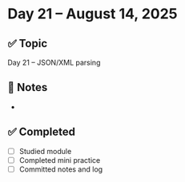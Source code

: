 # Day 21 – August 14, 2025

## ✅ Topic
Day 21 – JSON/XML parsing

## 📝 Notes
- 

## ✅ Completed
- [ ] Studied module
- [ ] Completed mini practice
- [ ] Committed notes and log

